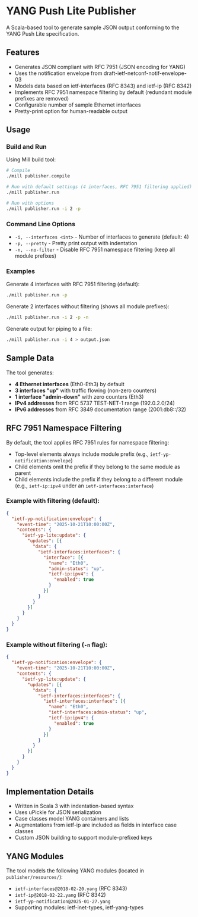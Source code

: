 # YANG Push Lite Publisher

A Scala-based tool to generate sample JSON output conforming to the YANG Push Lite specification.

## Features

- Generates JSON compliant with RFC 7951 (JSON encoding for YANG)
- Uses the notification envelope from draft-ietf-netconf-notif-envelope-03
- Models data based on ietf-interfaces (RFC 8343) and ietf-ip (RFC 8342)
- Implements RFC 7951 namespace filtering by default (redundant module prefixes are removed)
- Configurable number of sample Ethernet interfaces
- Pretty-print option for human-readable output

## Usage

### Build and Run

Using Mill build tool:

```bash
# Compile
./mill publisher.compile

# Run with default settings (4 interfaces, RFC 7951 filtering applied)
./mill publisher.run

# Run with options
./mill publisher.run -i 2 -p
```

### Command Line Options

- `-i, --interfaces <int>` - Number of interfaces to generate (default: 4)
- `-p, --pretty` - Pretty print output with indentation
- `-n, --no-filter` - Disable RFC 7951 namespace filtering (keep all module prefixes)

### Examples

Generate 4 interfaces with RFC 7951 filtering (default):
```bash
./mill publisher.run -p
```

Generate 2 interfaces without filtering (shows all module prefixes):
```bash
./mill publisher.run -i 2 -p -n
```

Generate output for piping to a file:
```bash
./mill publisher.run -i 4 > output.json
```

## Sample Data

The tool generates:
- **4 Ethernet interfaces** (Eth0-Eth3) by default
- **3 interfaces "up"** with traffic flowing (non-zero counters)
- **1 interface "admin-down"** with zero counters (Eth3)
- **IPv4 addresses** from RFC 5737 TEST-NET-1 range (192.0.2.0/24)
- **IPv6 addresses** from RFC 3849 documentation range (2001:db8::/32)

## RFC 7951 Namespace Filtering

By default, the tool applies RFC 7951 rules for namespace filtering:

- Top-level elements always include module prefix (e.g., `ietf-yp-notification:envelope`)
- Child elements omit the prefix if they belong to the same module as parent
- Child elements include the prefix if they belong to a different module (e.g., `ietf-ip:ipv4` under an `ietf-interfaces:interface`)

### Example with filtering (default):
```json
{
  "ietf-yp-notification:envelope": {
    "event-time": "2025-10-21T10:00:00Z",
    "contents": {
      "ietf-yp-lite:update": {
        "updates": [{
          "data": {
            "ietf-interfaces:interfaces": {
              "interface": [{
                "name": "Eth0",
                "admin-status": "up",
                "ietf-ip:ipv4": {
                  "enabled": true
                }
              }]
            }
          }
        }]
      }
    }
  }
}
```

### Example without filtering (`-n` flag):
```json
{
  "ietf-yp-notification:envelope": {
    "event-time": "2025-10-21T10:00:00Z",
    "contents": {
      "ietf-yp-lite:update": {
        "updates": [{
          "data": {
            "ietf-interfaces:interfaces": {
              "ietf-interfaces:interface": [{
                "name": "Eth0",
                "ietf-interfaces:admin-status": "up",
                "ietf-ip:ipv4": {
                  "enabled": true
                }
              }]
            }
          }
        }]
      }
    }
  }
}
```

## Implementation Details

- Written in Scala 3 with indentation-based syntax
- Uses uPickle for JSON serialization
- Case classes model YANG containers and lists
- Augmentations from ietf-ip are included as fields in interface case classes
- Custom JSON building to support module-prefixed keys

## YANG Modules

The tool models the following YANG modules (located in `publisher/resources/`):
- `ietf-interfaces@2018-02-20.yang` (RFC 8343)
- `ietf-ip@2018-02-22.yang` (RFC 8342)
- `ietf-yp-notification@2025-01-27.yang`
- Supporting modules: ietf-inet-types, ietf-yang-types
